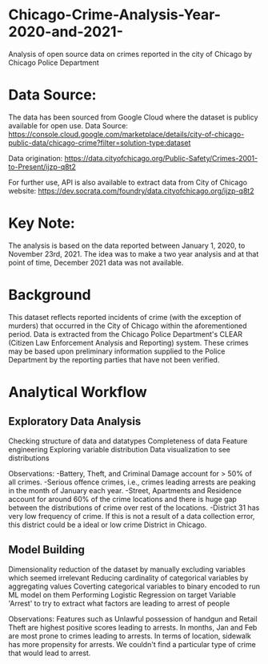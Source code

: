 # Chicago-Crime-Analysis-Year-2020-and-2021-
Analysis of open source data on crimes reported in the city of Chicago by Chicago Police Department

# Data Source:
The data has been sourced from Google Cloud where the dataset is publicy available for open use. 
Data Source: https://console.cloud.google.com/marketplace/details/city-of-chicago-public-data/chicago-crime?filter=solution-type:dataset

Data origination: https://data.cityofchicago.org/Public-Safety/Crimes-2001-to-Present/ijzp-q8t2

For further use, API is also available to extract data from City of Chicago website: https://dev.socrata.com/foundry/data.cityofchicago.org/ijzp-q8t2

# Key Note:
The analysis is based on the data reported between January 1, 2020, to November 23rd, 2021. The idea was to make a two year analysis and at that point of time, December 2021 data was not available.

# Background
This dataset reflects reported incidents of crime (with the exception of murders) that occurred in the City of Chicago within the aforementioned period.
Data is extracted from the Chicago Police Department's CLEAR (Citizen Law Enforcement Analysis and Reporting) system.
These crimes may be based upon preliminary information supplied to the Police Department by the reporting parties that have not been verified. 

# Analytical Workflow

## Exploratory Data Analysis
Checking structure of data and datatypes
Completeness of data 
Feature engineering
Exploring variable distribution 
Data visualization to see distributions

Observations: 
-Battery, Theft, and Criminal Damage account for > 50% of all crimes. 
-Serious offence crimes, i.e., crimes leading arrests are peaking in the month of January each year.
-Street, Apartments and Residence account for around 60% of the crime locations and there is huge gap between the distributions of crime over rest of the locations.
-District 31 has very low frequency of crime. If this is not a result of a data collection error, this district could be a ideal or low crime District in Chicago.

## Model Building
Dimensionality reduction of the dataset by manually excluding variables which seemed irrelevant
Reducing cardinality of categorical variables by aggregating values 
Coverting categorical variables to binary encoded to run ML model on them 
Performing Logistic Regression on target Variable 'Arrest' to try to extract what factors are leading to arrest of people

Observations:
Features such as Unlawful possession of handgun and Retail Theft are highest positive scores leading to arrests. In months, Jan and Feb are most prone to crimes leading to arrests. In terms of location, sidewalk has more propensity for arrests. We couldn't find a particular type of crime that would lead to arrest.






